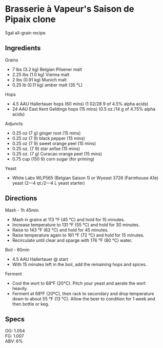 # Brasserie à Vapeur's Saison de Pipaix clone

5gal all-grain recipe

## Ingredients

Grains

* 7 lbs (3.2 kg) Belgian Pilsener malt
* 2.25 lbs (1.0 kg) Vienna malt
* 2 lbs (0.91 kg) Munich malt
* 0.25 lb (0.11 kg) amber malt (35 °L)

Hops

* 4.5 AAU Hallertauer hops (60 mins) (1 02/28 9 of 4.5% alpha acids)
* 24 AAU East Kent Geldings hops (15 mins) (0.5 oz./14 g of 4.75% alpha acids)

Adjuncts

* 0.25 oz (7 g) ginger root (15 mins)
* 0.25 oz (7 9) black pepper (15 mins)
* 0.25 oz (7 9) sweet orange peel (15 mins)
* 0.25 oz. (7 9) star an1se (15 mins)
* 0.25 oz. (7 g) Curacao orange peel (15 mins)
* 0.75 cup (150 9) corn sugar (for priming)

Yeast

* White Labs WLP565 (Belgian Saison 1) *or* Wyeast 3726 (Farmhouse A1e) yeast (2—4 qt./2—4 L yeast starter)

## Directions

Mash - 1h 45min

* Mash in grains at 113 °F (45 °C) and hold for 15 minutes.
* Increase temperature to 131 °F (55 °C) and hold for 30 minutes.
* Raise to 143 °F (62 °C) and hold for 45 minutes.
* Raise temperature again to 161 °F (72 °C) and hold for 15 minutes.
* Recirculate until clear and sparge with 176 °F (80 °C) water.

Boil - 60min

* 4.5 AAU Hallertauer @ start
* With 15 minutes left in the boil, add the remaining hops and spices.

Ferment

* Cool the wort to 68°F (20°C). Pitch your yeast and aerate the wort heavily.
* Ferment at 68ºF (20ºC), then rack to secondary and drop temperature down to about 55 °F (13 °C). Allow the beer to condition for 1 week and then bottle or keg.

## Specs

OG: 1.054  
FG: 1.007  
ABV: 6%  
